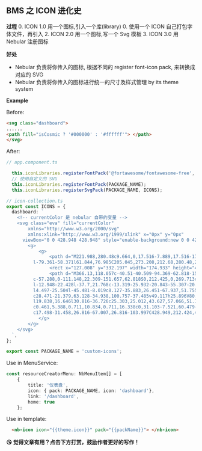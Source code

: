 ## BMS 之 ICON 进化史

**过程**
0. ICON 1.0 用一个图标,引入一个库(library)
0. 使用一个 ICON 自己打包字体文件，再引入
2. ICON 2.0 用一个图标,写一个 Svg 模板
3. ICON 3.0 用 Nebular 注册图标

**好处** 

- Nebular 负责将你传入的图标, 根据不同的 register font-icon pack, 来转换成对应的 SVG
- Nebular 负责将你传入的图标进行统一的尺寸及样式管理 by its theme system

**Example**

Before: 

```html
<svg class="dashboard">
......
<path fill="isCosmic ? '#000000' : '#ffffff'"> </path>
</svg>
```

After: 

```typescript
// app.component.ts

  this.iconLibraries.registerFontPack('@fortawesome/fontawesome-free', { packClass: 'fas', iconClassPrefix: 'fa' });
  // 使用自定义的 SVG
  this.iconLibraries.registerFontPack(PACKAGE_NAME);
  this.iconLibraries.registerSvgPack(PACKAGE_NAME, ICONS);

// icon-collection.ts
export const ICONS = {
  dashboard: `
    <!-- currentColor 是 nebular 自带的变量 -->
    <svg class="eva" fill="currentColor"
        xmlns="http://www.w3.org/2000/svg"
        xmlns:xlink="http://www.w3.org/1999/xlink" x="0px" y="0px"
      viewBox="0 0 428.948 428.948" style="enable-background:new 0 0 428.948 428.948;" xml:space="preserve">
        <g>
            <g>
                <path d="M221.988,280.48c9.664,0,17.516-7.889,17.516-17.563c0-9.653-7.852-17.487-17.516-17.487
          l-79.361-58.371l61.844,76.985C205.045,273.208,212.68,280.48,221.988,280.48z"/>
                <rect x="127.008" y="332.197" width="174.933" height="41.513"/>
                <path d="M366.13,118.057c-40.51-40.509-94.369-62.818-151.656-62.818
          c-57.288,0-111.148,22.309-151.657,62.818S0,212.425,0,269.713c0,36.99,9.319,72.539,26.816,103.997h40.086l29.319-16.929
          l-12.948-22.428l-37.7,21.768c-13.319-25.932-20.843-55.307-20.843-86.408c0-5.504,0.25-10.951,0.711-16.338l44.952,7.926
          l4.497-25.504l-45.481-8.019c8.127-35.883,26.451-67.937,51.755-92.948l30.815,36.725l19.839-16.646l-31.049-37.002
          c28.471-21.379,63.128-34.938,100.757-37.485v49.117h25.896V80.422c37.629,2.549,72.286,16.107,100.758,37.486l-31.05,37.001
          l19.838,16.646l30.816-36.726c25.303,25.012,43.627,57.066,51.754,92.948l-45.48,8.021l4.498,25.502l44.949-7.927
          c0.461,5.388,0.711,10.834,0.711,16.338c0,31.103-7.521,60.479-20.842,86.409l-37.701-21.766l-12.947,22.427l29.318,16.927h40.088
          c17.498-31.458,26.816-67.007,26.816-103.997C428.949,212.424,406.638,158.564,366.13,118.057z"/>
            </g>
        </g>
    </svg>
  `,
};

export const PACKAGE_NAME = 'custom-icons';

```

Use in MenuService: 

```typescript
const resourceCreatorMenu: NbMenuItem[] = [
    {
        title: '仪表盘',
        icon: { pack: PACKAGE_NAME, icon: 'dashboard'},
        link: '/dashboard',
        home: true
    };
```

Use in template:

```html
  <nb-icon icon="{{theme.icon}}" pack="{{packName}}"> </nb-icon>
```

<b>😘 觉得文章有用？点击下方打赏，鼓励作者更好的写作！</b>
